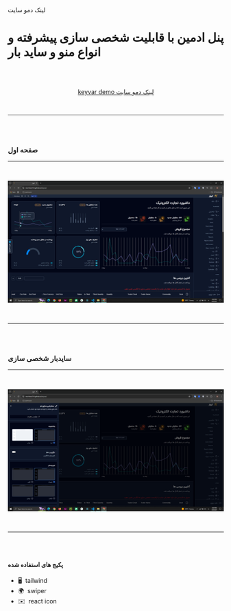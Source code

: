 لینک دمو سایت
# پنل ادمین با قابلیت شخصی سازی پیشرفته و انواع منو و ساید بار
<br>
<br>


<p align="center" >
<a  href="https://greenshop.liara.run/">
keyvar demo لینک دمو سایت 
</a>
</p>
<br>
<hr>
<br>
 <br/>

### صفحه اول
 <hr/>
 <br/>
<p>
 <a href="https://www.mongodb.com/" target="_blank" rel="noreferrer">
 <img src="https://raw.githubusercontent.com/mortimer314/keyvar/refs/heads/main/public/readme/1%20(1).png"  alt="MongoDB" />
 </a>
</p>
<br>
<hr>
<br>
 <br/>



### سایدبار شخصی سازی
 <hr/>
 <br/>
<p>
 <a href="https://www.mongodb.com/" target="_blank" rel="noreferrer">
 <img src="https://raw.githubusercontent.com/mortimer314/keyvar/refs/heads/main/public/readme/2.png"  alt="MongoDB" />
 </a>
</p>
<br>
<hr>
<br>
 <br/>



 #### پکیج های استفاده شده

- 🖥️  tailwind
- 🌍  swiper
- ✉️  react icon


